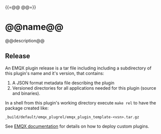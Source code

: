 {{=@@ @@=}}
# @@name@@

@@description@@

## Release

An EMQX plugin release is a tar file including including a subdirectory of this plugin's name and it's version, that contains:

1. A JSON format metadata file describing the plugin
2. Versioned directories for all applications needed for this plugin (source and binaries).

In a shell from this plugin's working directory execute `make rel` to have the package created like:

```
_build/default/emqx_plugrel/emqx_plugin_template-<vsn>.tar.gz
```

See [EMQX documentation](https://docs.emqx.com/en/enterprise/v5.0/extensions/plugins.html) for details on how to deploy custom plugins.

